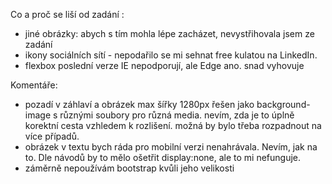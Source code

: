 Co a proč se liší od zadání :
- jiné obrázky: abych s tím mohla lépe zacházet, nevystřihovala jsem ze zadání
- ikony sociálních sítí - nepodařilo se mi sehnat free kulatou na LinkedIn. 
- flexbox poslední verze IE nepodporují, ale Edge ano. snad vyhovuje

Komentáře: 
- pozadí v záhlaví a obrázek max šířky 1280px řešen jako background-image s různými soubory pro různá media. nevím, zda je to úplně korektní cesta vzhledem k rozlišení. možná by bylo třeba rozpadnout na více případů. 
- obrázek v textu bych ráda pro mobilní verzi nenahrávala. Nevím, jak na to. Dle návodů by to mělo ošetřit display:none, ale to mi nefunguje.
- záměrně nepoužívám bootstrap kvůli jeho velikosti
